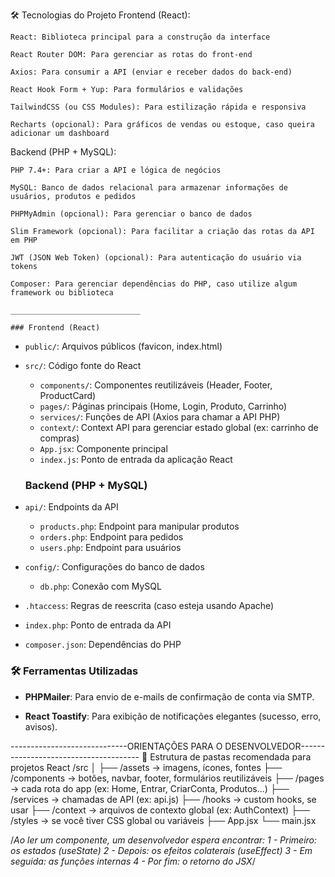 🛠️ Tecnologias do Projeto
Frontend (React):

    React: Biblioteca principal para a construção da interface

    React Router DOM: Para gerenciar as rotas do front-end

    Axios: Para consumir a API (enviar e receber dados do back-end)

    React Hook Form + Yup: Para formulários e validações

    TailwindCSS (ou CSS Modules): Para estilização rápida e responsiva

    Recharts (opcional): Para gráficos de vendas ou estoque, caso queira adicionar um dashboard

Backend (PHP + MySQL):

    PHP 7.4+: Para criar a API e lógica de negócios

    MySQL: Banco de dados relacional para armazenar informações de usuários, produtos e pedidos

    PHPMyAdmin (opcional): Para gerenciar o banco de dados

    Slim Framework (opcional): Para facilitar a criação das rotas da API em PHP

    JWT (JSON Web Token) (opcional): Para autenticação do usuário via tokens

    Composer: Para gerenciar dependências do PHP, caso utilize algum framework ou biblioteca

    _____________________________

    ### Frontend (React)
- `public/`: Arquivos públicos (favicon, index.html)
- `src/`: Código fonte do React
  - `components/`: Componentes reutilizáveis (Header, Footer, ProductCard)
  - `pages/`: Páginas principais (Home, Login, Produto, Carrinho)
  - `services/`: Funções de API (Axios para chamar a API PHP)
  - `context/`: Context API para gerenciar estado global (ex: carrinho de compras)
  - `App.jsx`: Componente principal
  - `index.js`: Ponto de entrada da aplicação React


  ### Backend (PHP + MySQL)
- `api/`: Endpoints da API
  - `products.php`: Endpoint para manipular produtos
  - `orders.php`: Endpoint para pedidos
  - `users.php`: Endpoint para usuários
- `config/`: Configurações do banco de dados
  - `db.php`: Conexão com MySQL
- `.htaccess`: Regras de reescrita (caso esteja usando Apache)
- `index.php`: Ponto de entrada da API
- `composer.json`: Dependências do PHP


### 🛠️ Ferramentas Utilizadas
- **PHPMailer**: Para envio de e-mails de confirmação de conta via SMTP.
<!-- - **Debounce (função personalizada)**: Utilizada para otimizar o desempenho da busca de produtos, evitando múltiplas requisições seguidas. -->
- **React Toastify**: Para exibição de notificações elegantes (sucesso, erro, avisos).


-----------------------------ORIENTAÇÕES PARA O DESENVOLVEDOR--------------------------------------
📁 Estrutura de pastas recomendada para projetos React
/src
│
├── /assets          → imagens, ícones, fontes
├── /components      → botões, navbar, footer, formulários reutilizáveis
├── /pages           → cada rota do app (ex: Home, Entrar, CriarConta, Produtos...)
├── /services        → chamadas de API (ex: api.js)
├── /hooks           → custom hooks, se usar
├── /context         → arquivos de contexto global (ex: AuthContext)
├── /styles          → se você tiver CSS global ou variáveis
├── App.jsx
└── main.jsx


 /*Ao ler um componente, um desenvolvedor espera encontrar:
    1 - Primeiro: os estados (useState)
    2 - Depois: os efeitos colaterais (useEffect)
    3 - Em seguida: as funções internas
    4 - Por fim: o retorno do JSX*/

